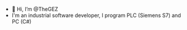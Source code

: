 - 👋 Hi, I’m @TheGEZ
- I'm an industrial software developer, I program PLC (Siemens S7) and PC (C#)

<!---
TheGEZ/TheGEZ is a ✨ special ✨ repository because its `README.md` (this file) appears on your GitHub profile.
You can click the Preview link to take a look at your changes.
--->
